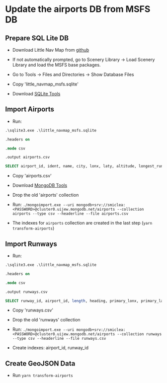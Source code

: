 # Update the airports DB from MSFS DB

## Prepare SQL Lite DB

* Download Little Nav Map from [github](https://github.com/albar965/littlenavmap/releases)

* If not automatically prompted, go to Scenery Library -> Load Scenery Library and load the MSFS base packages.

* Go to Tools -> Files and Directories -> Show Database Files

* Copy 'little_navmap_msfs.sqlite'

* Download [SQLite Tools](https://www.sqlite.org/download.html)

## Import Airports

* Run:

```sql
.\sqlite3.exe .\little_navmap_msfs.sqlite

.headers on

.mode csv

.output airports.csv

SELECT airport_id, ident, name, city, lonx, laty, altitude, longest_runway_length FROM airport;
```

* Copy 'airports.csv'

* Download [MongoDB Tools](https://www.mongodb.com/try/download/database-tools)

* Drop the old 'airports' collection

* Run: `./mongoimport.exe --uri mongodb+srv://smiclea:<PASSWORD>@cluster0.uijew.mongodb.net/airports --collection airports --type csv --headerline --file airports.csv`

* The indexes for `airports` collection are created in the last step (`yarn transform-airports`)

## Import Runways

* Run:

```sql
.\sqlite3.exe .\little_navmap_msfs.sqlite

.headers on

.mode csv

.output runways.csv

SELECT runway_id, airport_id, length, heading, primary_lonx, primary_laty, secondary_lonx, secondary_laty, altitude, lonx, laty FROM runway;
```

* Copy 'runways.csv'

* Drop the old 'runways' collection

* Run: `./mongoimport.exe --uri mongodb+srv://smiclea:<PASSWORD>@cluster0.uijew.mongodb.net/airports --collection runways --type csv --headerline --file runways.csv`

* Create indexes: airport_id, runway_id

## Create GeoJSON Data

* Run `yarn transform-airports`
